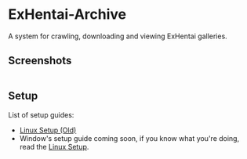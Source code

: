 ExHentai-Archive
================

A system for crawling, downloading and viewing ExHentai galleries.

Screenshots
---
<img src="https://raw.githubusercontent.com/kimoi/ExHentai-Archive/screenshots/screenshots/screenshot1.jpg" alt="" />


Setup
---

List of setup guides:

* [Linux Setup (Old)](https://github.com/Sn0wCrack/ExHentai-Archive/tree/master/www/Linux-Setup.md)
* Window's setup guide coming soon, if you know what you're doing, read the [Linux Setup](https://github.com/Sn0wCrack/ExHentai-Archive/tree/master/www/Linux-Setup.md).